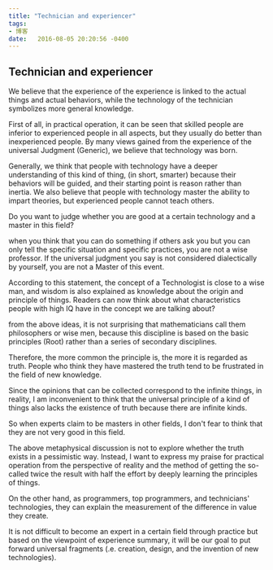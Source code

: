 ```yaml
---
title: "Technician and experiencer"
tags:
- 博客
date:   2016-08-05 20:20:56 -0400
---
```

## Technician and experiencer

We believe that the experience of the experience is linked to the actual things and actual behaviors, while the technology of the technician symbolizes more general knowledge. 

First of all, in practical operation, it can be seen that skilled people are inferior to experienced people in all aspects, but they usually do better than inexperienced people. 
By many views gained from the experience of the universal Judgment (Generic), we believe that technology was born. 

Generally, we think that people with technology have a deeper understanding of this kind of thing, (in short, smarter) because their behaviors will be guided, and their starting point is reason rather than inertia. We also believe that people with technology master the ability to impart theories, but experienced people cannot teach others. 

Do you want to judge whether you are good at a certain technology and a master in this field? 

when you think that you can do something if others ask you but you can only tell the specific situation and specific practices, you are not a wise professor. If the universal judgment you say is not considered dialectically by yourself, you are not a Master of this event. 

According to this statement, the concept of a Technologist is close to a wise man, and wisdom is also explained as knowledge about the origin and principle of things. Readers can now think about what characteristics people with high IQ have in the concept we are talking about? 
 
from the above ideas, it is not surprising that mathematicians call them philosophers or wise men, because this discipline is based on the basic principles (Root) rather than a series of secondary disciplines. 

Therefore, the more common the principle is, the more it is regarded as truth. People who think they have mastered the truth tend to be frustrated in the field of new knowledge. 

Since the opinions that can be collected correspond to the infinite things, in reality, I am inconvenient to think that the universal principle of a kind of things also lacks the existence of truth because there are infinite kinds. 

So when experts claim to be masters in other fields, I don't fear to think that they are not very good in this field.

The above metaphysical discussion is not to explore whether the truth exists in a pessimistic way. Instead, I want to express my praise for practical operation from the perspective of reality and the method of getting the so-called twice the result with half the effort by deeply learning the principles of things. 

On the other hand, as programmers, top programmers, and technicians' technologies, they can explain the measurement of the difference in value they create. 

It is not difficult to become an expert in a certain field through practice but based on the viewpoint of experience summary, it will be our goal to put forward universal fragments (.e. creation, design, and the invention of new technologies). 